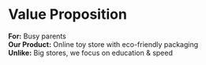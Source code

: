 # Value Proposition

**For:** Busy parents  
**Our Product:** Online toy store with eco-friendly packaging  
**Unlike:** Big stores, we focus on education & speed

